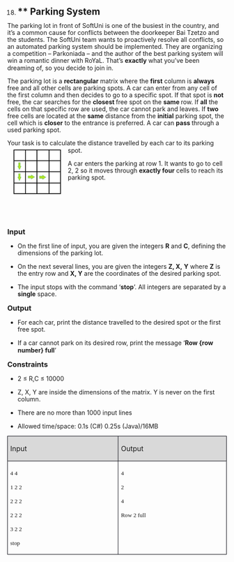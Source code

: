 <OL START=18>
	<LI><H2 CLASS="western" STYLE="margin-top: 0in; margin-bottom: 0.08in; line-height: 100%; page-break-before: always">
	** Parking System</H2>
</OL>
<P CLASS="western" STYLE="margin-bottom: 0.14in; line-height: 115%">The
parking lot in front of SoftUni is one of the busiest in the country,
and it’s a common cause for conflicts between the doorkeeper Bai
Tzetzo and the students. The SoftUni team wants to proactively
resolve all conflicts, so an automated parking system should be
implemented. They are organizing a competition – Parkoniada – and
the author of the best parking system will win a romantic dinner with
RoYaL. That’s <B>exactly</B> what you’ve been dreaming of, so you
decide to join in.</P>
<P CLASS="western" STYLE="margin-bottom: 0.14in; line-height: 115%">The
parking lot is a <B>rectangular</B> matrix where the <B>first</B>
column is <B>always</B> free and all other cells are parking spots. A
car can enter from any cell of the first column and then decides to
go to a specific spot. If that spot is <B>not </B>free, the car
searches for the <B>closest </B>free spot on the <B>same </B>row. If
<B>all</B> the cells on that specific row are used, the car cannot
park and leaves. If <B>two</B> free cells are located at the <B>same</B>
distance from the <B>initial</B> parking spot, the cell which is
<B>closer</B> to the entrance is preferred. A car can <B>pass </B>through
a used parking spot.</P>
<P CLASS="western" STYLE="margin-bottom: 0.14in; line-height: 115%">Your
task is to calculate the distance travelled by each car to its
parking spot.<IMG SRC="i_284cac0dc310a993_html_308b46ac.jpg" NAME="Picture 2" ALIGN=LEFT HSPACE=12 WIDTH=115 HEIGHT=115 BORDER=0></P>
<P CLASS="western" STYLE="margin-bottom: 0.14in; line-height: 115%">A
car enters the parking at row 1. It wants to go to cell 2, 2 so it
moves through <B>exactly four</B> cells to reach its parking spot.</P>
<P CLASS="western" STYLE="margin-bottom: 0.14in; line-height: 115%"><BR><BR>
</P>
<P CLASS="western" STYLE="margin-bottom: 0.14in; line-height: 115%"><BR><BR>
</P>
<H3 CLASS="western" ALIGN=JUSTIFY STYLE="margin-top: 0in; margin-bottom: 0in">
Input</H3>
<UL>
	<LI><P STYLE="margin-bottom: 0.14in; line-height: 115%">On the first
	line of input, you are given the integers <B>R</B> and <B>C</B>,
	defining the dimensions of the parking lot.</P>
	<LI><P STYLE="margin-bottom: 0.14in; line-height: 115%">On the next
	several lines, you are given the integers <B>Z, X,</B> <B>Y</B>
	where <B>Z</B> is the entry row and <B>X, Y</B> are the coordinates
	of the desired parking spot.</P>
	<LI><P STYLE="margin-bottom: 0.14in; line-height: 115%">The input
	stops with the command ‘<B>stop</B>’. All integers are separated
	by a <B>single</B> space.</P>
</UL>
<H3 CLASS="western" ALIGN=JUSTIFY STYLE="margin-top: 0in; margin-bottom: 0in">
Output</H3>
<UL>
	<LI><P STYLE="margin-bottom: 0.14in; line-height: 115%">For each
	car, print the distance travelled to the desired spot or the first
	free spot.</P>
	<LI><P STYLE="margin-bottom: 0.14in; line-height: 115%">If a car
	cannot park on its desired row, print the message ‘<B>Row {row
	number} full</B>’</P>
</UL>
<H3 CLASS="western" ALIGN=JUSTIFY STYLE="margin-top: 0in; margin-bottom: 0in">
Constraints</H3>
<UL>
	<LI><P STYLE="margin-bottom: 0.14in; line-height: 115%">2 ≤ R,C ≤
	10000</P>
	<LI><P STYLE="margin-bottom: 0.14in; line-height: 115%">Z, X, Y are
	inside the dimensions of the matrix. Y is never on the first column.</P>
	<LI><P STYLE="margin-bottom: 0.14in; line-height: 115%">There are no
	more than 1000 input lines</P>
	<LI><P STYLE="margin-bottom: 0.14in; line-height: 115%">Allowed
	time/space: 0.1s (C#) 0.25s (Java)/16MB</P>
</UL>
<TABLE WIDTH=599 CELLPADDING=4 CELLSPACING=0>
	<COL WIDTH=296>
	<COL WIDTH=285>
	<TR VALIGN=TOP>
		<TD WIDTH=296 BGCOLOR="#d9d9d9" STYLE="border: 1px solid #00000a; padding-top: 0.04in; padding-bottom: 0.04in; padding-left: 0.06in; padding-right: 0.06in">
			<P CLASS="western" ALIGN=JUSTIFY><FONT SIZE=3>Input</FONT></P>
		</TD>
		<TD WIDTH=285 BGCOLOR="#d9d9d9" STYLE="border: 1px solid #00000a; padding-top: 0.04in; padding-bottom: 0.04in; padding-left: 0.06in; padding-right: 0.06in">
			<P CLASS="western" ALIGN=JUSTIFY><FONT SIZE=3>Output</FONT></P>
		</TD>
	</TR>
	<TR VALIGN=TOP>
		<TD WIDTH=296 HEIGHT=80 STYLE="border: 1px solid #00000a; padding-top: 0.04in; padding-bottom: 0.04in; padding-left: 0.06in; padding-right: 0.06in">
			<P CLASS="western" ALIGN=JUSTIFY STYLE="margin-bottom: 0in"><FONT FACE="Consolas, serif"><FONT SIZE=2 STYLE="font-size: 10pt">4
			4</FONT></FONT></P>
			<P CLASS="western" ALIGN=JUSTIFY STYLE="margin-bottom: 0in"><FONT FACE="Consolas, serif"><FONT SIZE=2 STYLE="font-size: 10pt">1
			2 2</FONT></FONT></P>
			<P CLASS="western" ALIGN=JUSTIFY STYLE="margin-bottom: 0in"><FONT FACE="Consolas, serif"><FONT SIZE=2 STYLE="font-size: 10pt">2
			2 2</FONT></FONT></P>
			<P CLASS="western" ALIGN=JUSTIFY STYLE="margin-bottom: 0in"><FONT FACE="Consolas, serif"><FONT SIZE=2 STYLE="font-size: 10pt">2
			2 2</FONT></FONT></P>
			<P CLASS="western" ALIGN=JUSTIFY STYLE="margin-bottom: 0in"><FONT FACE="Consolas, serif"><FONT SIZE=2 STYLE="font-size: 10pt">3
			2 2</FONT></FONT></P>
			<P CLASS="western" ALIGN=JUSTIFY><FONT FACE="Consolas, serif"><FONT SIZE=2 STYLE="font-size: 10pt">stop</FONT></FONT></P>
		</TD>
		<TD WIDTH=285 STYLE="border: 1px solid #00000a; padding-top: 0.04in; padding-bottom: 0.04in; padding-left: 0.06in; padding-right: 0.06in">
			<P CLASS="western" ALIGN=JUSTIFY STYLE="margin-bottom: 0in"><FONT FACE="Consolas, serif"><FONT SIZE=2 STYLE="font-size: 10pt">4</FONT></FONT></P>
			<P CLASS="western" ALIGN=JUSTIFY STYLE="margin-bottom: 0in"><FONT FACE="Consolas, serif"><FONT SIZE=2 STYLE="font-size: 10pt">2</FONT></FONT></P>
			<P CLASS="western" ALIGN=JUSTIFY STYLE="margin-bottom: 0in"><FONT FACE="Consolas, serif"><FONT SIZE=2 STYLE="font-size: 10pt">4</FONT></FONT></P>
			<P CLASS="western" ALIGN=JUSTIFY><FONT FACE="Consolas, serif"><FONT SIZE=2 STYLE="font-size: 10pt">Row
			2 full</FONT></FONT></P>
		</TD>
	</TR>
</TABLE>